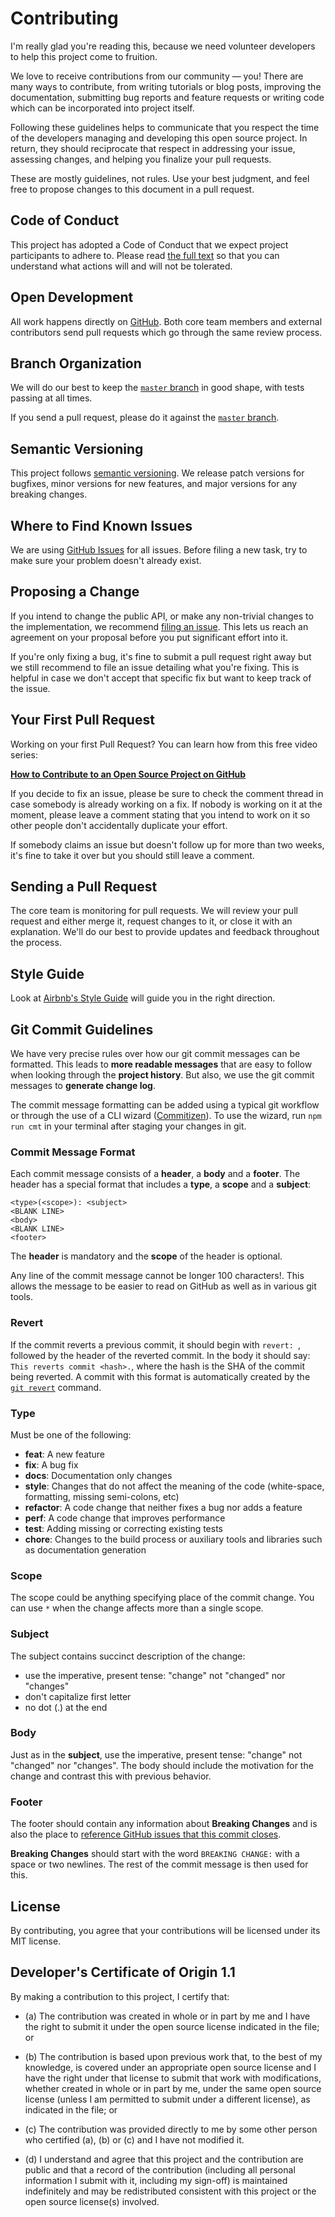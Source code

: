 # Contributing

I'm really glad you're reading this, because we need volunteer developers to help this project come to fruition.

We love to receive contributions from our community — you! There are many ways to contribute, from writing tutorials or blog posts, improving the documentation, submitting bug reports and feature requests or writing code which can be incorporated into project itself.

Following these guidelines helps to communicate that you respect the time of the developers managing and developing this open source project. In return, they should reciprocate that respect in addressing your issue, assessing changes, and helping you finalize your pull requests.

These are mostly guidelines, not rules. Use your best judgment, and feel free to propose changes to this document in a pull request.


## Code of Conduct

This project has adopted a Code of Conduct that we expect project participants to adhere to. Please read [the full text](https://github.com/lykmapipo/permission/blob/master/CODE_OF_CONDUCT.md) so that you can understand what actions will and will not be tolerated.


## Open Development

All work happens directly on [GitHub](https://github.com/lykmapipo/permission). Both core team members and external contributors send pull requests which go through the same review process.


## Branch Organization

We will do our best to keep the [`master` branch](https://github.com/lykmapipo/permission/tree/master) in good shape, with tests passing at all times. 

If you send a pull request, please do it against the [`master` branch](https://github.com/lykmapipo/permission/tree/master).


## Semantic Versioning

This project follows [semantic versioning](http://semver.org/). We release patch versions for bugfixes, minor versions for new features, and major versions for any breaking changes.


## Where to Find Known Issues

We are using [GitHub Issues](https://github.com/lykmapipo/permission/issues) for all issues. Before filing a new task, try to make sure your problem doesn't already exist.


## Proposing a Change

If you intend to change the public API, or make any non-trivial changes to the implementation, we recommend [filing an issue](https://github.com/lykmapipo/permission/issues/new). This lets us reach an agreement on your proposal before you put significant effort into it.

If you're only fixing a bug, it's fine to submit a pull request right away but we still recommend to file an issue detailing what you're fixing. This is helpful in case we don't accept that specific fix but want to keep track of the issue.


## Your First Pull Request

Working on your first Pull Request? You can learn how from this free video series:

**[How to Contribute to an Open Source Project on GitHub](https://egghead.io/series/how-to-contribute-to-an-open-source-project-on-github)**

If you decide to fix an issue, please be sure to check the comment thread in case somebody is already working on a fix. If nobody is working on it at the moment, please leave a comment stating that you intend to work on it so other people don't accidentally duplicate your effort.

If somebody claims an issue but doesn't follow up for more than two weeks, it's fine to take it over but you should still leave a comment.


## Sending a Pull Request

The core team is monitoring for pull requests. We will review your pull request and either merge it, request changes to it, or close it with an explanation. We'll do our best to provide updates and feedback throughout the process.


## Style Guide

Look at [Airbnb's Style Guide](https://github.com/airbnb/javascript) will guide you in the right direction.

## Git Commit Guidelines

We have very precise rules over how our git commit messages can be formatted. This leads to **more readable messages** that are easy to follow when looking through the **project history**. But also, we use the git commit messages to **generate change log**.

The commit message formatting can be added using a typical git workflow or through the use of a CLI wizard ([Commitizen](https://github.com/commitizen/cz-cli)). To use the wizard, run `npm run cmt` in your terminal after staging your changes in git.

### Commit Message Format
Each commit message consists of a **header**, a **body** and a **footer**. The header has a special format that includes a **type**, a **scope** and a **subject**:

```
<type>(<scope>): <subject>
<BLANK LINE>
<body>
<BLANK LINE>
<footer>
```

The **header** is mandatory and the **scope** of the header is optional.

Any line of the commit message cannot be longer 100 characters!. This allows the message to be easier to read on GitHub as well as in various git tools.

### Revert
If the commit reverts a previous commit, it should begin with `revert: `, followed by the header of the reverted commit. In the body it should say: `This reverts commit <hash>.`, where the hash is the SHA of the commit being reverted. A commit with this format is automatically created by the [`git revert`](https://git-scm.com/docs/git-revert) command.

### Type
Must be one of the following:

* **feat**: A new feature
* **fix**: A bug fix
* **docs**: Documentation only changes
* **style**: Changes that do not affect the meaning of the code (white-space, formatting, missing semi-colons, etc)
* **refactor**: A code change that neither fixes a bug nor adds a feature
* **perf**: A code change that improves performance
* **test**: Adding missing or correcting existing tests
* **chore**: Changes to the build process or auxiliary tools and libraries such as documentation generation

### Scope
The scope could be anything specifying place of the commit change. You can use `*` when the change affects more than a single scope.

### Subject
The subject contains succinct description of the change:

* use the imperative, present tense: "change" not "changed" nor "changes"
* don't capitalize first letter
* no dot (.) at the end

### Body
Just as in the **subject**, use the imperative, present tense: "change" not "changed" nor "changes". The body should include the motivation for the change and contrast this with previous behavior.

### Footer
The footer should contain any information about **Breaking Changes** and is also the place to [reference GitHub issues that this commit closes](https://help.github.com/articles/closing-issues-using-keywords/).

**Breaking Changes** should start with the word `BREAKING CHANGE:` with a space or two newlines. The rest of the commit message is then used for this.


## License

By contributing, you agree that your contributions will be licensed under its MIT license.


## Developer's Certificate of Origin 1.1

By making a contribution to this project, I certify that:

* (a) The contribution was created in whole or in part by me and I
  have the right to submit it under the open source license
  indicated in the file; or

* (b) The contribution is based upon previous work that, to the best
  of my knowledge, is covered under an appropriate open source
  license and I have the right under that license to submit that
  work with modifications, whether created in whole or in part
  by me, under the same open source license (unless I am
  permitted to submit under a different license), as indicated
  in the file; or

* (c) The contribution was provided directly to me by some other
  person who certified (a), (b) or (c) and I have not modified
  it.

* (d) I understand and agree that this project and the contribution
  are public and that a record of the contribution (including all
  personal information I submit with it, including my sign-off) is
  maintained indefinitely and may be redistributed consistent with
  this project or the open source license(s) involved.
